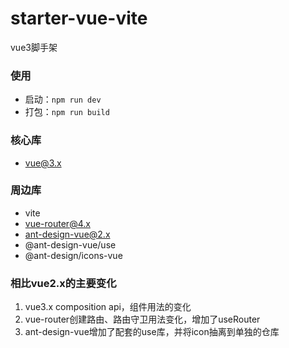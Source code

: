 # starter-vue-vite
vue3脚手架

### 使用
- 启动：```npm run dev```
- 打包：```npm run build```

### 核心库
- vue@3.x

### 周边库
- vite
- vue-router@4.x
- ant-design-vue@2.x
- @ant-design-vue/use
- @ant-design/icons-vue

### 相比vue2.x的主要变化
1. vue3.x composition api，组件用法的变化
2. vue-router创建路由、路由守卫用法变化，增加了useRouter
3. ant-design-vue增加了配套的use库，并将icon抽离到单独的仓库

